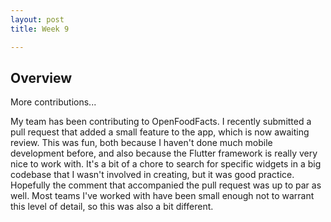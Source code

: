 ```yaml
---
layout: post
title: Week 9

---
```


## Overview
More contributions...

<!--more-->
My team has been contributing to OpenFoodFacts. I recently submitted a pull request that added a small feature to the app, which is now awaiting review. This was fun, both because I haven't done much mobile development before, and also because the Flutter framework is really very nice to work with. It's a bit of a chore to search for specific widgets in a big codebase that I wasn't involved in creating, but it was good practice. Hopefully the comment that accompanied the pull request was up to par as well. Most teams I've worked with have been small enough not to warrant this level of detail, so this was also a bit different.